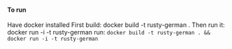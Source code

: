#### To run
Have docker installed
First build: docker build -t rusty-german .
Then run it: docker run -i -t rusty-german
run: `docker build -t rusty-german . && docker run -i -t rusty-german`
